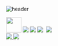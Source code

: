 ![header](https://capsule-render.vercel.app/api?type=transparent&color=0:00FFFF,100:25737f&fontColor=00FFFF&height=200&section=header&reversal=true&text=I'm%20mrsiri&fontSize=90&fontAlign=45&desc=aka%20Aflaungos&descSize=30&descAlignY=70&descAlign=65&animation=fadeIn)
<div>
  <img src="https://techstack-generator.vercel.app/react-icon.svg" style="width: 42px; height: 42px"/>
  <a href = "https://t.me/Aflaungos"><img src="https://img.shields.io/badge/Telegram-2CA5E0?style=for-the-badge&logo=telegram&logoColor=white" target="_blank"></a>
  <img src="https://img.shields.io/badge/Motorola-Moto%20G6%20Plus%20(evert)-orange" target="_blank"/>
  <img src="https://img.shields.io/badge/Samsung-Galaxy%20M23-orange" target="_blank"/>
  <img src="https://komarev.com/ghpvc/?username=Aflaungos&style=flat-square&color=blue" alt=""/>
  <img src="https://cdna.artstation.com/p/assets/images/images/001/008/198/medium/sylvain-sarrailh-pavillon.jpg"/>
<div id="badges">
</div>
<div align="height">
  <a href="https://github.com/Aflaungos">
  <img src="https://github-readme-stats.vercel.app/api?username=Aflaungos&show_icons=true&theme=tokyonight&include_all_commits=true&count_private=true"/>
  <img src="https://github-readme-stats.vercel.app/api/top-langs/?username=Aflaungos&layout=compact&langs_count=7&theme=tokyonight"/>
</div>
